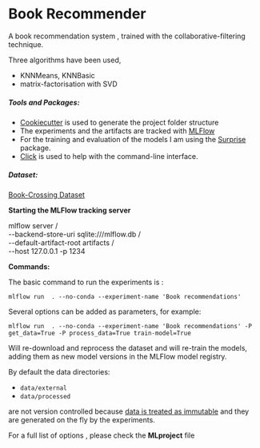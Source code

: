Book Recommender
==============================

A book recommendation system , trained with the collaborative-filtering technique.

Three algorithms have been used,
- KNNMeans, KNNBasic
- matrix-factorisation with  SVD

##### Tools and Packages:

- [Cookiecutter](https://drivendata.github.io/cookiecutter-data-science/) is used to generate the project folder structure
- The experiments and the artifacts are tracked with [MLFlow](https://www.mlflow.org/docs/latest/index.html)
- For the training and evaluation of the models I am using the [Surprise](https://surprise.readthedocs.io/en/stable/index.html) package.
- [Click](https://click.palletsprojects.com/en/8.0.x/) is used to help with the command-line interface.

##### Dataset:

[Book-Crossing Dataset](http://www2.informatik.uni-freiburg.de/~cziegler/BX/)

**Starting the MLFlow tracking server**

mlflow server /\
--backend-store-uri sqlite:///mlflow.db /\
--default-artifact-root artifacts /\
--host 127.0.0.1 -p 1234

**Commands:**

The basic command to run the experiments is :

`mlflow run  . --no-conda --experiment-name 'Book recommendations'`

Several options can be added as parameters, for example:

`mlflow run  . --no-conda --experiment-name 'Book recommendations' -P get_data=True -P process_data=True train-model=True`

Will re-download and reprocess the dataset and will re-train the models, adding them as new model versions in the MLFlow model registry.

By default the data directories:

- `data/external`
- `data/processed`

are not version controlled because [data is treated as immutable](https://drivendata.github.io/cookiecutter-data-science/#data-is-immutable) and they are generated on the fly by the experiments.

For a full list of options , please check the **MLproject** file










